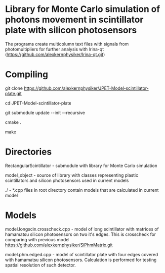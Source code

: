 Library for Monte Carlo simulation of photons movement in scintillator plate with silicon photosensors
======================================================================================================

The programs create multicolumn text files with signals from photomultipliers for further analysis with Irina-qt
(https://github.com/alexkernphysiker/Irina-qt.git)



Compiling
=========

git clone https://github.com/alexkernphysiker/JPET-Model-scintillator-plate.git

cd JPET-Model-scintillator-plate

git submodule update --init --recursive

cmake .

make



Directories
===========

RectangularScintillator - submodule with library for Monte Carlo simulation

model_object - source of library with classes representing plastic scintillators and silicon photosensors used in current models

./ -  *.cpp files in root directory contain models that are calculated in current model


Models
======

model.longscin.crosscheck.cpp - model of long scintillator with matrices of hamamatsu silicon photosensors on two it's edges. This is crosscheck for comparing with previous model
https://github.com/alexkernphysiker/SiPhmMatrix.git

model.phm.edged.cpp - model of scintillator plate with four edges covered with hamamatsu silicon photosensors. Calculation is performed for testing spatial resolution of such detector.
